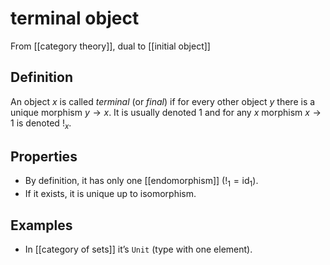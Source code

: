 # terminal object
From [[category theory]], dual to [[initial object]]

## Definition
An object $x$ is called _terminal_ (or _final_) if for every other object $y$ there is a unique morphism $y \to x$. It is usually denoted $1$ and for any $x$ morphism $x \to 1$ is denoted $!_{x}$.

## Properties
- By definition, it has only one [[endomorphism]] ($!_{1} = \mathrm{id}_{1}$).
- If it exists, it is unique up to isomorphism.

## Examples
- In [[category of sets]] it’s `Unit` (type with one element).